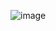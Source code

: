 ![image](https://github.com/gryrryfh/web-programming/assets/50912987/c9643ff6-97a3-48ee-b0e6-054df5cb2ddf)

